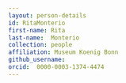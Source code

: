 ```yaml
---
layout: person-details
id: RitaMonterio
first-name: Rita
last-name:  Monterio
collection: people
affiliation: Museum Koenig Bonn
github_username: 
orcid:  0000-0003-1374-4474
---
```

